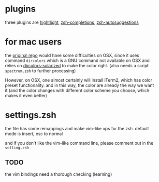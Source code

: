 # plugins
three plugins are [hightlight](https://github.com/zsh-users/zsh-syntax-highlighting), 
[zsh-completions](https://github.com/zsh-users/zsh-completions), 
[zsh-autosuggestions](https://github.com/zsh-users/zsh-autosuggestions)


# for mac users
the [original repo](https://github.com/anishathalye/dotfiles/) would have some difficulties on OSX, 
since it uses command `dircolors` which is a GNU command not available on OSX and relies on 
[dircolors-solarized](https://github.com/seebi/dircolors-solarized/tree/5fb86a3f947f0e8b3005871c2f97df80e80f3016) 
to make the color right. (also needs a script `spectrum.zsh` to further processing)

However, on OSX, one almost certainly will install iTerm2, which has color preset functionality. 
and in this way, the color are already the way we want it 
(and the color changes with different color scheme you choose, which makes it even better)

# settings.zsh
the file has some remappings and make vim-like ops for the zsh. default mode is insert, esc to normal

and if you don't like the vim-like command line, please comment out in the `setting.zsh`

## TODO 
the vim bindings need a thorough checking (learning)
